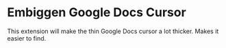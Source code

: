 # Embiggen Google Docs Cursor

This extension will make the thin Google Docs cursor a lot thicker. Makes it easier to find.
